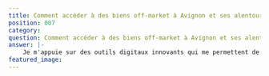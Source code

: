 ```yaml
---
title: Comment accéder à des biens off-market à Avignon et ses alentours ?
position: 007
category: 
question: Comment accéder à des biens off-market à Avignon et ses alentours ?
answer: |-
    Je m'appuie sur des outils digitaux innovants qui me permettent de scruter l'ensemble du marché immobilier, y compris les agents immobiliers, les notaires, les particuliers, les promoteurs, etc. Mon réseau professionnel et personnel, en tant que spécialiste local du marché immobilier, enrichit ma recherche. La collaboration étroite avec les agents immobiliers me donne l'avantage de proposer des biens à mes clients avant leur publication officielle. Je reste attentif à tous les signaux du marché pour offrir à mes clients des opportunités exclusives.
featured_image: 
---
```

